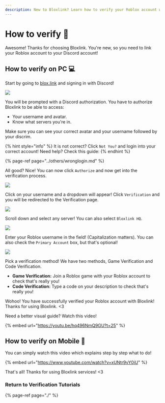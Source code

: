 ```yaml
---
description: New to Bloxlink? Learn how to verify your Roblox account with Bloxlink.
---
```


# How to verify 🔗

Awesome! Thanks for choosing Bloxlink. You're new, so you need to link your Roblox account to your Discord account!

## How to verify on PC 💻

Start by going to [blox.link](https://blox.link) and signing in with Discord!

![](https://dark.hates-this.place/f/fFBRiE.png)

You will be prompted with a Discord authorization. You have to authorize Bloxlink to be able to access: 

* Your username and avatar.
* Know what servers you're in.

Make sure you can see your correct avatar and your username followed by your discrim.

{% hint style="info" %}
It is not correct? Click `Not You?` and login into your correct account! Need help? Check this guide:
{% endhint %}

{% page-ref page="../others/wronglogin.md" %}

All good? Nice! You can now click `Authorize` and now get into the verification process.

![](https://dark.hates-this.place/f/WkVNzU.png)

Click on your username and a dropdown will appear! Click `Verification` and you will be redirected to the Verification page.

![](https://dark.hates-this.place/f/q1xoDd.png)

Scroll down and select any server! You can also select `Bloxlink HQ`.

![](https://dark.hates-this.place/f/OaB2jV.gif)

Enter your Roblox username in the field! \(Capitalization matters\). You can also check the `Primary Account` box, but that's optional!

![](https://dark.hates-this.place/f/SghrFb.png)

Pick a verification method! We have two methods, Game Verification and Code Verification.

* **Game Verification:** Join a Roblox game with your Roblox account to check that's really you!
* **Code Verification:** Type a code on your description to check that's really you!

Wohoo! You have successfully verified your Roblox account with Bloxlink!  
Thanks for using Bloxlink. &lt;3

Need a better visual guide? Watch this video! 

{% embed url="https://youtu.be/hq496NmQ9GU?t=25" %}

## How to verify on Mobile 📱

You can simply watch this video which explains step by step what to do!

{% embed url="https://www.youtube.com/watch?v=xUNtr9vY0iU" %}

That's all! Thanks for using Bloxlink services! &lt;3

### Return to Verification Tutorials

{% page-ref page="./" %}

